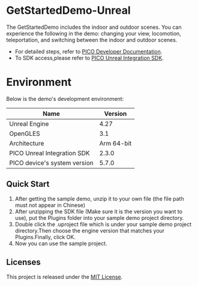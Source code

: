 # GetStartedDemo-Unreal

The GetStartedDemo includes the indoor and outdoor scenes. You can experience the following in the demo: changing your view, locomotion, teleportation, and switching between the indoor and outdoor scenes.

- For detailed steps, refer to [PICO Developer Documentation](https://developer-global.pico-interactive.com/document/unreal).
- To SDK access,please refer to [PICO Unreal Integration SDK](https://developer.pico-interactive.com/).

# Environment
Below is the demo's development environment:

| Name  | Version    |
| ----  |  ----      |
| Unreal Engine | 4.27 |
| OpenGLES  | 3.1 |
| Architecture  |Arm 64-bit |
| PICO Unreal Integration SDK | 2.3.0 |
| PICO device's system version | 5.7.0 |

## Quick Start
1. After getting the sample demo, unzip it to your own file (the file path must not appear in Chinese)
2. After unzipping the SDK file (Make sure it is the version you want to use), put the Plugins folder into your sample demo project directory.
3. Double click the .uproject file which is under your sample demo project directory.Then choose the engine version that matches your Plugins.Finally, click OK.
4. Now you can use the sample project.

## Licenses
This project is released under the [MIT License](https://github.com/Pico-Developer/Getstarted-Unity/blob/main/License).
